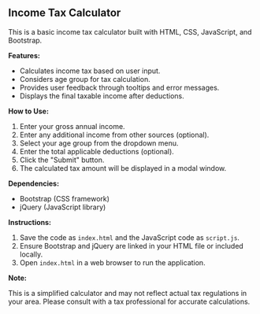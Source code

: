 ## Income Tax Calculator

This is a basic income tax calculator built with HTML, CSS, JavaScript, and Bootstrap. 

**Features:**

* Calculates income tax based on user input.
* Considers age group for tax calculation.
* Provides user feedback through tooltips and error messages.
* Displays the final taxable income after deductions.

**How to Use:**

1. Enter your gross annual income.
2. Enter any additional income from other sources (optional).
3. Select your age group from the dropdown menu.
4. Enter the total applicable deductions (optional).
5. Click the "Submit" button.
6. The calculated tax amount will be displayed in a modal window.

**Dependencies:**

* Bootstrap (CSS framework)
* jQuery (JavaScript library)

**Instructions:**

1. Save the code as `index.html` and the JavaScript code as `script.js`.
2. Ensure Bootstrap and jQuery are linked in your HTML file or included locally.
3. Open `index.html` in a web browser to run the application.

**Note:**

This is a simplified calculator and may not reflect actual tax regulations in your area. Please consult with a tax professional for accurate calculations.
